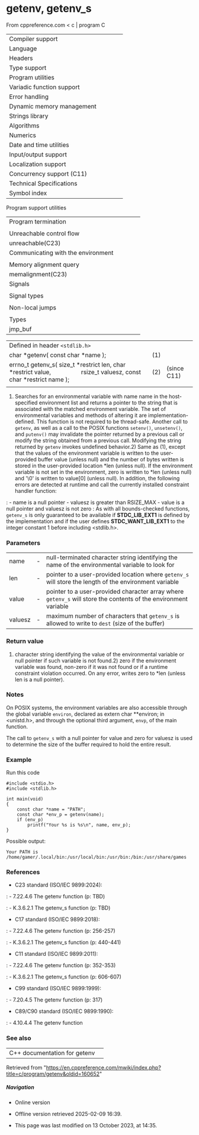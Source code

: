 # getenv, getenv_s

From cppreference.com
< c‎ | program
 C

|  |  |  |  |  |
| --- | --- | --- | --- | --- |
| Compiler support | | | | |
| Language | | | | |
| Headers | | | | |
| Type support | | | | |
| Program utilities | | | | |
| Variadic function support | | | | |
| Error handling | | | | |
| Dynamic memory management | | | | |
| Strings library | | | | |
| Algorithms | | | | |
| Numerics | | | | |
| Date and time utilities | | | | |
| Input/output support | | | | |
| Localization support | | | | |
| Concurrency support (C11) | | | | |
| Technical Specifications | | | | |
| Symbol index | | | | |

 Program support utilities

|  |  |  |  |  |
| --- | --- | --- | --- | --- |
| Program termination | | | | |
| |  |  |  |  |  | | --- | --- | --- | --- | --- | | abort | | | | | | exit | | | | | | quick_exit(C11) | | | | | | _Exit(C99) | | | | | | |  |  |  |  |  | | --- | --- | --- | --- | --- | | atexit | | | | | | at_quick_exit(C11) | | | | | | EXIT_SUCCESSEXIT_FAILURE | | | | | |
| Unreachable control flow | | | | |
| unreachable(C23) | | | | |
| Communicating with the environment | | | | |
| |  |  |  |  |  | | --- | --- | --- | --- | --- | | ****getenvgetenv_s****(C11) | | | | | | |  |  |  |  |  | | --- | --- | --- | --- | --- | | system | | | | | |  | | | | | |
| Memory alignment query | | | | |
| memalignment(C23) | | | | |
| Signals | | | | |
| |  |  |  |  |  | | --- | --- | --- | --- | --- | | signal | | | | | | raise | | | | | | sig_atomic_t | | | | | | |  |  |  |  |  | | --- | --- | --- | --- | --- | | SIG_DFLSIG_IGN | | | | | | SIG_ERR | | | | | |
| Signal types | | | | |
| |  |  |  |  |  | | --- | --- | --- | --- | --- | | SIGABRTSIGFPESIGILL | | | | | | |  |  |  |  |  | | --- | --- | --- | --- | --- | | SIGINTSIGSEGVSIGTERM | | | | | |
| Non-local jumps | | | | |
| |  |  |  |  |  | | --- | --- | --- | --- | --- | | setjmp | | | | | | |  |  |  |  |  | | --- | --- | --- | --- | --- | | longjmp | | | | | |
| Types | | | | |
| jmp_buf | | | | |

|  |  |  |
| --- | --- | --- |
| Defined in header `<stdlib.h>` |  |  |
| char \*getenv( const char \*name ); | (1) |  |
| errno_t getenv_s( size_t \*restrict len, char \*restrict value,                    rsize_t valuesz, const char \*restrict name ); | (2) | (since C11) |
|  |  |  |

1) Searches for an environmental variable with name name in the host-specified environment list and returns a pointer to the string that is associated with the matched environment variable. The set of environmental variables and methods of altering it are implementation-defined. This function is not required to be thread-safe. Another call to `getenv`, as well as a call to the POSIX functions `setenv()`, `unsetenv()`, and `putenv()` may invalidate the pointer returned by a previous call or modify the string obtained from a previous call. Modifying the string returned by `getenv` invokes undefined behavior.2) Same as (1), except that the values of the environment variable is written to the user-provided buffer value (unless null) and the number of bytes written is stored in the user-provided location \*len (unless null). If the environment variable is not set in the environment, zero is written to \*len (unless null) and '\0' is written to value[0] (unless null). In addition, the following errors are detected at runtime and call the currently installed constraint handler function:

:   - name is a null pointer
    - valuesz is greater than RSIZE_MAX
    - value is a null pointer and valuesz is not zero
:   As with all bounds-checked functions, `getenv_s` is only guaranteed to be available if __STDC_LIB_EXT1__ is defined by the implementation and if the user defines __STDC_WANT_LIB_EXT1__ to the integer constant 1 before including <stdlib.h>.

### Parameters

|  |  |  |
| --- | --- | --- |
| name | - | null-terminated character string identifying the name of the environmental variable to look for |
| len | - | pointer to a user-provided location where `getenv_s` will store the length of the environment variable |
| value | - | pointer to a user-provided character array where `getenv_s` will store the contents of the environment variable |
| valuesz | - | maximum number of characters that `getenv_s` is allowed to write to `dest` (size of the buffer) |

### Return value

1) character string identifying the value of the environmental variable or null pointer if such variable is not found.2) zero if the environment variable was found, non-zero if it was not found or if a runtime constraint violation occurred. On any error, writes zero to \*len (unless len is a null pointer).

### Notes

On POSIX systems, the environment variables are also accessible through the global variable `environ`, declared as extern char \*\*environ; in <unistd.h>, and through the optional third argument, `envp`, of the main function.

The call to `getenv_s` with a null pointer for value and zero for valuesz is used to determine the size of the buffer required to hold the entire result.

### Example

Run this code

```
#include <stdio.h>
#include <stdlib.h>
 
int main(void)
{
    const char *name = "PATH";
    const char *env_p = getenv(name);
    if (env_p)
        printf("Your %s is %s\n", name, env_p);
}

```

Possible output:

```
Your PATH is /home/gamer/.local/bin:/usr/local/bin:/usr/bin:/bin:/usr/share/games

```

### References

- C23 standard (ISO/IEC 9899:2024):

:   - 7.22.4.6 The getenv function (p: TBD)

:   - K.3.6.2.1 The getenv_s function (p: TBD)

- C17 standard (ISO/IEC 9899:2018):

:   - 7.22.4.6 The getenv function (p: 256-257)

:   - K.3.6.2.1 The getenv_s function (p: 440-441)

- C11 standard (ISO/IEC 9899:2011):

:   - 7.22.4.6 The getenv function (p: 352-353)

:   - K.3.6.2.1 The getenv_s function (p: 606-607)

- C99 standard (ISO/IEC 9899:1999):

:   - 7.20.4.5 The getenv function (p: 317)

- C89/C90 standard (ISO/IEC 9899:1990):

:   - 4.10.4.4 The getenv function

### See also

|  |  |
| --- | --- |
| C++ documentation for getenv | |

Retrieved from "<https://en.cppreference.com/mwiki/index.php?title=c/program/getenv&oldid=160652>"

##### Navigation

- Online version
- Offline version retrieved 2025-02-09 16:39.

- This page was last modified on 13 October 2023, at 14:35.